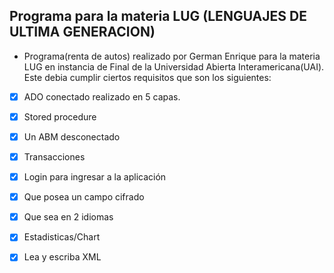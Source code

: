 ## Programa para la materia LUG (LENGUAJES DE ULTIMA GENERACION)

- Programa(renta de autos) realizado por German Enrique para la materia LUG en instancia de Final de la Universidad Abierta Interamericana(UAI).
Este debia cumplir ciertos requisitos que son los siguientes:

- [x] ADO conectado realizado en 5 capas.
- [x] Stored procedure
- [x] Un ABM desconectado
- [x] Transacciones
- [x] Login para ingresar a la aplicación
- [x] Que posea un campo cifrado
- [x] Que sea en 2 idiomas
- [x] Estadisticas/Chart
- [x] Lea y escriba XML

